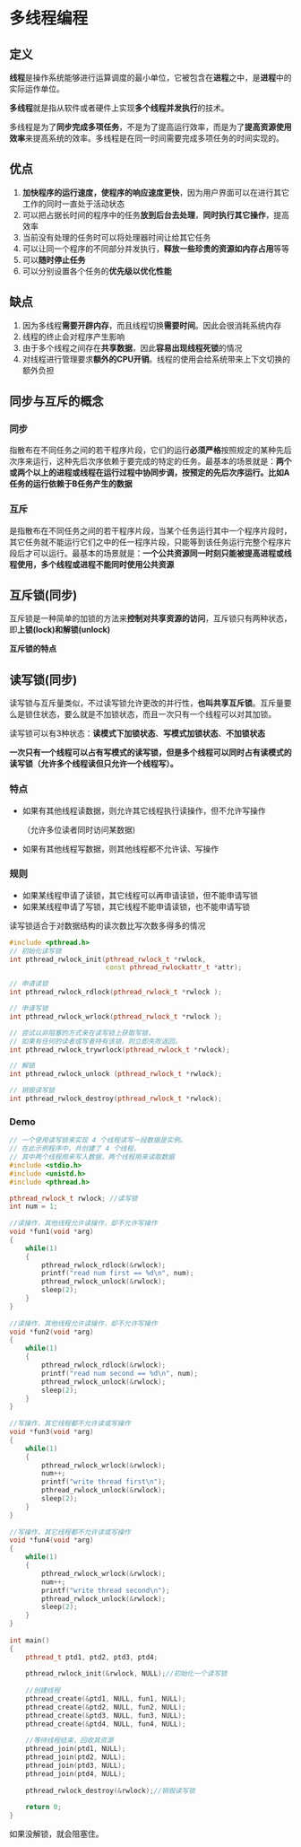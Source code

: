 # 多线程编程

## 定义

**线程**是操作系统能够进行运算调度的最小单位，它被包含在**进程**之中，是**进程**中的实际运作单位。

**多线程**就是指从软件或者硬件上实现**多个线程并发执行**的技术。

多线程是为了**同步完成多项任务**，不是为了提高运行效率，而是为了**提高资源使用效率**来提高系统的效率。多线程是在同一时间需要完成多项任务的时间实现的。

## 优点

1. **加快程序的运行速度，使程序的响应速度更快**，因为用户界面可以在进行其它工作的同时一直处于活动状态
2. 可以把占据长时间的程序中的任务**放到后台去处理**，**同时执行其它操作**，提高效率
3. 当前没有处理的任务时可以将处理器时间让给其它任务
4. 可以让同一个程序的不同部分并发执行，**释放一些珍贵的资源如内存占用**等等
5. 可以**随时停止任务**
6. 可以分别设置各个任务的**优先级以优化性能**

## 缺点

1. 因为多线程**需要开辟内存**，而且线程切换**需要时间**。因此会很消耗系统内存
2. 线程的终止会对程序产生影响
3. 由于多个线程之间存在**共享数据**，因此**容易出现线程死锁**的情况
4. 对线程进行管理要求**额外的CPU开销**。线程的使用会给系统带来上下文切换的额外负担

## 同步与互斥的概念

### 同步

指散布在不同任务之间的若干程序片段，它们的运行**必须严格**按照规定的某种先后次序来运行，这种先后次序依赖于要完成的特定的任务。最基本的场景就是：**两个或两个以上的进程或线程在运行过程中协同步调，按预定的先后次序运行。比如A任务的运行依赖于B任务产生的数据**

### 互斥

是指散布在不同任务之间的若干程序片段，当某个任务运行其中一个程序片段时，其它任务就不能运行它们之中的任一程序片段，只能等到该任务运行完整个程序片段后才可以运行。最基本的场景就是：**一个公共资源同一时刻只能被提高进程或线程使用，多个线程或进程不能同时使用公共资源**

## 互斥锁(同步)

互斥锁是一种简单的加锁的方法来**控制对共享资源的访问**，互斥锁只有两种状态，即**上锁(lock)和解锁(unlock)**

**互斥锁的特点**

## 读写锁(同步)

读写锁与互斥量类似，不过读写锁允许更改的并行性，**也叫共享互斥锁**。互斥量要么是锁住状态，要么就是不加锁状态，而且一次只有一个线程可以对其加锁。

读写锁可以有3种状态：**读模式下加锁状态**、**写模式加锁状态**、**不加锁状态**

**一次只有一个线程可以占有写模式的读写锁，但是多个线程可以同时占有读模式的读写锁（允许多个线程读但只允许一个线程写）。**

### 特点

- 如果有其他线程读数据，则允许其它线程执行读操作，但不允许写操作

  （允许多位读者同时访问某数据)

- 如果有其他线程写数据，则其他线程都不允许读、写操作

### 规则

- 如果某线程申请了读锁，其它线程可以再申请读锁，但不能申请写锁
- 如果某线程申请了写锁，其它线程不能申请读锁，也不能申请写锁

读写锁适合于对数据结构的读次数比写次数多得多的情况

```c++
#include <pthread.h>
// 初始化读写锁
int pthread_rwlock_init(pthread_rwlock_t *rwlock, 
						const pthread_rwlockattr_t *attr); 

// 申请读锁
int pthread_rwlock_rdlock(pthread_rwlock_t *rwlock ); 

// 申请写锁
int pthread_rwlock_wrlock(pthread_rwlock_t *rwlock ); 

// 尝试以非阻塞的方式来在读写锁上获取写锁，
// 如果有任何的读者或写者持有该锁，则立即失败返回。
int pthread_rwlock_trywrlock(pthread_rwlock_t *rwlock); 

// 解锁
int pthread_rwlock_unlock (pthread_rwlock_t *rwlock); 

// 销毁读写锁
int pthread_rwlock_destroy(pthread_rwlock_t *rwlock);
```

### Demo

```c++
// 一个使用读写锁来实现 4 个线程读写一段数据是实例。
// 在此示例程序中，共创建了 4 个线程，
// 其中两个线程用来写入数据，两个线程用来读取数据
#include <stdio.h>  
#include <unistd.h>  
#include <pthread.h>  

pthread_rwlock_t rwlock; //读写锁  
int num = 1;  
  
//读操作，其他线程允许读操作，却不允许写操作  
void *fun1(void *arg)  
{  
    while(1)  
    {  
        pthread_rwlock_rdlock(&rwlock);
        printf("read num first == %d\n", num);
        pthread_rwlock_unlock(&rwlock);
        sleep(2);
    }
}
  
//读操作，其他线程允许读操作，却不允许写操作  
void *fun2(void *arg)
{
    while(1)
    {
        pthread_rwlock_rdlock(&rwlock);
        printf("read num second == %d\n", num);
        pthread_rwlock_unlock(&rwlock);
        sleep(2);
    }
}
 
//写操作，其它线程都不允许读或写操作  
void *fun3(void *arg)
{
    while(1)
    {
        pthread_rwlock_wrlock(&rwlock);
        num++;
        printf("write thread first\n");
        pthread_rwlock_unlock(&rwlock);
        sleep(2);
    }
}
 
//写操作，其它线程都不允许读或写操作  
void *fun4(void *arg)
{
    while(1)
    {  
        pthread_rwlock_wrlock(&rwlock);  
        num++;  
        printf("write thread second\n");  
        pthread_rwlock_unlock(&rwlock);  
        sleep(2);  
    }  
}  
  
int main()  
{  
    pthread_t ptd1, ptd2, ptd3, ptd4;  
      
    pthread_rwlock_init(&rwlock, NULL);//初始化一个读写锁  
      
    //创建线程  
    pthread_create(&ptd1, NULL, fun1, NULL);  
    pthread_create(&ptd2, NULL, fun2, NULL);  
    pthread_create(&ptd3, NULL, fun3, NULL);  
    pthread_create(&ptd4, NULL, fun4, NULL);  
      
    //等待线程结束，回收其资源  
    pthread_join(ptd1, NULL);  
    pthread_join(ptd2, NULL);  
    pthread_join(ptd3, NULL);  
    pthread_join(ptd4, NULL);  
      
    pthread_rwlock_destroy(&rwlock);//销毁读写锁  
      
    return 0;  
}  
```

如果没解锁，就会阻塞住。

